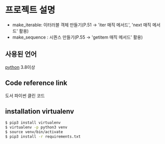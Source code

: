 # 프로젝트 설명
* make_iterable: 이터러블 객체 만들기(P.51 -> 'iter  매직 메서드', 'next  매직 메서드' 활용)
* make_sequence : 시퀀스 만들기(P.55 -> 'getitem 매직 메서드' 활용)




## 사용된 언어
[python] 3.8이상 
 
## Code reference link
도서 파이썬 클린 코드

## installation virtualenv
```sh
$ pip3 install virtualenv
$ virtualenv -p python3 venv
$ source venv/bin/activate
$ pip3 install -r requirements.txt
```


[//]: # (These are reference links used in the body of this note and get stripped out when the markdown processor does its job. There is no need to format nicely because it shouldn't be seen. Thanks SO - http://stackoverflow.com/questions/4823468/store-comments-in-markdown-syntax)

   [fount logo]: <https://fount.co/wp-content/uploads/2017/07/fount-ci@2x.png>
   [python]: <https://www.python.org/>
   [Django]: <https://www.djangoproject.com/>
   [Django Rest Framework]: <http://www.django-rest-framework.org/>
   [Django Rest Swagger]: <https://django-rest-swagger.readthedocs.io>
   [Code Link]: <https://www.youtube.com/watch?v=WQ8bNdxREHU&t=800s>

